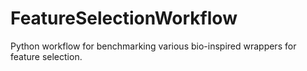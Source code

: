 # FeatureSelectionWorkflow
Python workflow for benchmarking various bio-inspired wrappers for feature selection. 
